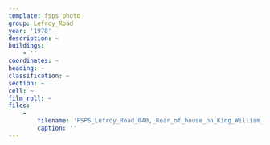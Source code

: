 ```yaml
---
template: fsps_photo
group: Lefroy_Road
year: '1978'
description: ~
buildings:
    - ''
coordinates: ~
heading: ~
classification: ~
section: ~
cell: ~
film_roll: ~
files:
    -
        filename: 'FSPS_Lefroy_Road_040,_Rear_of_house_on_King_William_St,_17-13-F,_1978.png'
        caption: ''
---
```

